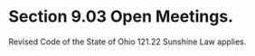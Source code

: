 Section 9.03 Open Meetings.
===========================

Revised Code of the State of Ohio 121.22 Sunshine Law applies.
